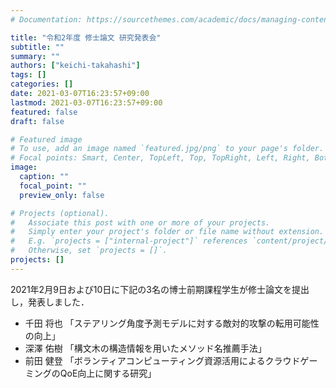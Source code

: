 ```yaml
---
# Documentation: https://sourcethemes.com/academic/docs/managing-content/

title: "令和2年度 修士論文 研究発表会"
subtitle: ""
summary: ""
authors: ["keichi-takahashi"]
tags: []
categories: []
date: 2021-03-07T16:23:57+09:00
lastmod: 2021-03-07T16:23:57+09:00
featured: false
draft: false

# Featured image
# To use, add an image named `featured.jpg/png` to your page's folder.
# Focal points: Smart, Center, TopLeft, Top, TopRight, Left, Right, BottomLeft, Bottom, BottomRight.
image:
  caption: ""
  focal_point: ""
  preview_only: false

# Projects (optional).
#   Associate this post with one or more of your projects.
#   Simply enter your project's folder or file name without extension.
#   E.g. `projects = ["internal-project"]` references `content/project/deep-learning/index.md`.
#   Otherwise, set `projects = []`.
projects: []
---
```


2021年2月9日および10日に下記の3名の博士前期課程学生が修士論文を提出し，発表しました．

- 千田 将也 「ステアリング角度予測モデルに対する敵対的攻撃の転用可能性の向上」
- 深澤 佑樹 「構文木の構造情報を用いたメソッド名推薦手法」
- 前田 健登 「ボランティアコンピューティング資源活用によるクラウドゲーミングのQoE向上に関する研究」

